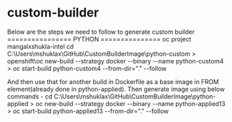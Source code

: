 # custom-builder

Below are the steps we need to follow to generate custom builder 
================ PYTHON ===============
oc project mangalxshukla-intel
cd C:\Users\mshuklax\GitHub\CustomBuilderImage\python-custom
\> openshift\oc new-build --strategy docker --binary --name python-custom4
\> oc start-build python-custom4 --from-dir="." --follow

And then use that for another build in Dockerfile as a base image in FROM element(already done in python-applied). Then generate image using below commands - 
cd C:\Users\mshuklax\GitHub\CustomBuilderImage\python-applied
\> oc new-build --strategy docker --binary --name python-applied13
\> oc start-build python-applied13 --from-dir="." --follow
